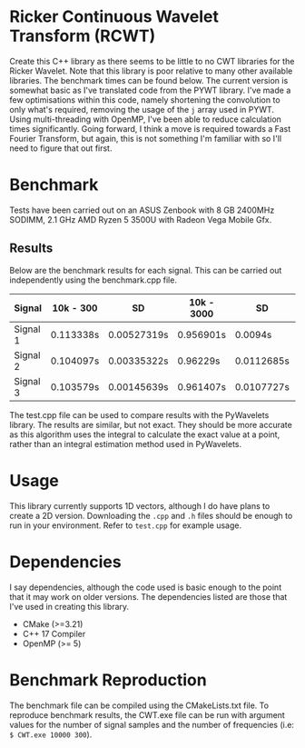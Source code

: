 # Ricker Continuous Wavelet Transform (RCWT)

Create this C++ library as there seems to be little to no CWT libraries
for the Ricker Wavelet. Note that this library is poor relative to many other available libraries.
The benchmark times can be found below. The current version is somewhat basic as I've translated code
from the PYWT library. I've made a few optimisations within this code, namely shortening the convolution to
only what's required, removing the usage of the `j` array used in PYWT. Using multi-threading with OpenMP, I've been able to reduce
calculation times significantly. Going forward, I think a move is required towards a Fast Fourier Transform, but again, 
this is not something I'm familiar with so I'll need to figure that out first.

# Benchmark

Tests have been carried out on an ASUS Zenbook with 8 GB 2400MHz SODIMM, 2.1 GHz AMD Ryzen 5 3500U with Radeon Vega Mobile Gfx.

## Results

Below are the benchmark results for each signal. This can be carried out independently using the benchmark.cpp file.

| Signal   | 10k - 300  | SD 		       | 10k - 3000 	 | SD 		        | 100k - 300 	 | SD 		       | 100k - 3000 	 | SD 		     |
|----------|------------|-------------|--------------|--------------|--------------|-------------|---------------|-----------|
| Signal 1 | 0.113338s  | 0.00527319s | 0.956901s		  | 0.0094s	 | 0.982385s	   | 0.00204517s  | 9.64566s              | 0.111637s  |
| Signal 2 | 0.104097s | 0.00335322s | 0.96229s		  | 0.0112685s  | 0.975212s		  | 0.014643s  | 9.62468s      | 0.14903s |
| Signal 3 | 0.103579s | 0.00145639s | 0.961407s		  | 0.0107727s  | 0.968442s	  | 0.0114715s | 9.64459s      | 0.164847s |

The test.cpp file can be used to compare results with the PyWavelets library. The results are similar, but not exact. They should be more accurate as this algorithm
uses the integral to calculate the exact value at a point, rather than an integral estimation method used in PyWavelets.

# Usage

This library currently supports 1D vectors, although I do have plans to create a 2D version. Downloading the `.cpp` and `.h` files should be enough to run in your environment.
Refer to `test.cpp` for example usage. 

# Dependencies

I say dependencies, although the code used is basic enough to the point that it may work on older versions. The dependencies listed are those that 
I've used in creating this library.

- CMake (>=3.21)
- C++ 17 Compiler
- OpenMP (>= 5)

# Benchmark Reproduction

The benchmark file can be compiled using the CMakeLists.txt file. To reproduce benchmark results, the CWT.exe file can be run with argument values for the number of signal samples and the number of frequencies 
(i.e: `$ CWT.exe 10000 300`). 